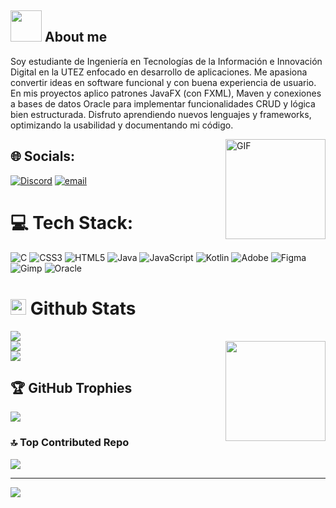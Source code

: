 ## <picture><img src = "https://github.com/7oSkaaa/7oSkaaa/blob/main/Images/about_me.gif?raw=true" width = 50px></picture> About me
Soy estudiante de Ingeniería en Tecnologías de la Información e Innovación Digital en la UTEZ enfocado en desarrollo de aplicaciones. Me apasiona convertir ideas en software funcional y con buena experiencia de usuario. En mis proyectos aplico patrones JavaFX (con FXML), Maven y conexiones a bases de datos Oracle para implementar funcionalidades CRUD y lógica bien estructurada. Disfruto aprendiendo nuevos lenguajes y frameworks, optimizando la usabilidad y documentando mi código.  

<img align="right" alt="GIF" height="160px" src="https://media.giphy.com/media/Ah3zHH7hvsSB2/giphy.gif" />

## 🌐 Socials:
[![Discord](https://img.shields.io/badge/Discord-%237289DA.svg?logo=discord&logoColor=white)](https://discord.gg/887042069590335509) [![email](https://img.shields.io/badge/Email-D14836?logo=gmail&logoColor=white)](mailto:20243ds185@utez.edu.mx) 

# 💻 Tech Stack:
![C](https://img.shields.io/badge/c-%2300599C.svg?style=for-the-badge&logo=c&logoColor=white) ![CSS3](https://img.shields.io/badge/css3-%231572B6.svg?style=for-the-badge&logo=css3&logoColor=white) ![HTML5](https://img.shields.io/badge/html5-%23E34F26.svg?style=for-the-badge&logo=html5&logoColor=white) ![Java](https://img.shields.io/badge/java-%23ED8B00.svg?style=for-the-badge&logo=openjdk&logoColor=white) ![JavaScript](https://img.shields.io/badge/javascript-%23323330.svg?style=for-the-badge&logo=javascript&logoColor=%23F7DF1E) ![Kotlin](https://img.shields.io/badge/kotlin-%237F52FF.svg?style=for-the-badge&logo=kotlin&logoColor=white) ![Adobe](https://img.shields.io/badge/adobe-%23FF0000.svg?style=for-the-badge&logo=adobe&logoColor=white) ![Figma](https://img.shields.io/badge/figma-%23F24E1E.svg?style=for-the-badge&logo=figma&logoColor=white) ![Gimp](https://img.shields.io/badge/Gimp-657D8B?style=for-the-badge&logo=gimp&logoColor=FFFFFF) ![Oracle](https://img.shields.io/badge/Oracle-F80000?style=for-the-badge&logo=oracle&logoColor=white)
# <img src="https://media.giphy.com/media/iY8CRBdQXODJSCERIr/giphy.gif" width="25"> <b>Github Stats</b> 
![](https://github-readme-stats.vercel.app/api?username=Rsj1817&theme=tokyonight&hide_border=false&include_all_commits=false&count_private=false)<br/> <img align="right" src="https://media.giphy.com/media/9gISqB3tncMmY/giphy.gif" width="160" />
![](https://nirzak-streak-stats.vercel.app/?user=Rsj1817&theme=tokyonight&hide_border=false)<br/>
![](https://github-readme-stats.vercel.app/api/top-langs/?username=Rsj1817&theme=tokyonight&hide_border=false&include_all_commits=false&count_private=false&layout=compact)

## 🏆 GitHub Trophies
![](https://github-profile-trophy.vercel.app/?username=Rsj1817&theme=tokyonight&no-frame=false&no-bg=true&margin-w=4)

### 🔝 Top Contributed Repo
![](https://github-contributor-stats.vercel.app/api?username=Rsj1817&limit=5&theme=tokyonight&combine_all_yearly_contributions=true)

---
[![](https://visitcount.itsvg.in/api?id=Rsj1817&icon=0&color=0)](https://visitcount.itsvg.in)


<!-- Proudly created with GPRM ( https://gprm.itsvg.in ) -->
